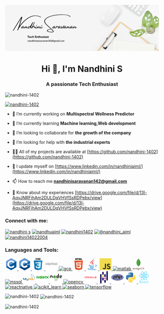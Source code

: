 [![Banner](https://raw.githubusercontent.com/nandhini-1402/bannerimg/main/Black%20%26%20Gray%20Minimalist%20Profile%20LinkedIn%20Banner.png)](https://www.canva.com/design/DAGE6PJA0Ko/SmFJGlH4Svw07lc6HivFPQ/edit?utm_content=DAGE6PJA0Ko&utm_campaign=designshare&utm_medium=link2&utm_source=sharebutton)

<h1 align="center">Hi 👋, I'm Nandhini S</h1>
<h3 align="center">A passionate Tech Enthusiast</h3>

<p align="left"> <img src="https://komarev.com/ghpvc/?username=nandhini-1402&label=Profile%20views&color=0e75b6&style=flat" alt="nandhini-1402" /> </p>

<p align="left"> <a href="https://github.com/ryo-ma/github-profile-trophy"><img src="https://github-profile-trophy.vercel.app/?username=nandhini-1402" alt="nandhini-1402" /></a> </p>

- 🔭 I’m currently working on **Multispectral Wellness Predictor**

- 🌱 I’m currently learning **Machine learning,Web development**

- 👯 I’m looking to collaborate for **the growth of the company**

- 🤝 I’m looking for help with **the industrial experts**

- 👨‍💻 All of my projects are available at [https://github.com/nandhini-1402](https://github.com/nandhini-1402)

- 📝 I update myself on [https://www.linkedin.com/in/nandhiniaiml/](https://www.linkedin.com/in/nandhiniaiml/)

- 📫 How to reach me **nandhinisaravanan142@gmail.com**

- 📄 Know about my experiences [https://drive.google.com/file/d/13l-AqyJNRFihAm2DULDqVHVfSsRDPebx/view](https://drive.google.com/file/d/13l-AqyJNRFihAm2DULDqVHVfSsRDPebx/view)

<h3 align="left">Connect with me:</h3>
<p align="left">
<a href="https://linkedin.com/in/nandhini s" target="blank"><img align="center" src="https://raw.githubusercontent.com/rahuldkjain/github-profile-readme-generator/master/src/images/icons/Social/linked-in-alt.svg" alt="nandhini s" height="30" width="40" /></a>
<a href="https://kaggle.com/nandhuaiml" target="blank"><img align="center" src="https://raw.githubusercontent.com/rahuldkjain/github-profile-readme-generator/master/src/images/icons/Social/kaggle.svg" alt="nandhuaiml" height="30" width="40" /></a>
<a href="https://www.codechef.com/users/nandhini1402" target="blank"><img align="center" src="https://cdn.jsdelivr.net/npm/simple-icons@3.1.0/icons/codechef.svg" alt="nandhini1402" height="30" width="40" /></a>
<a href="https://www.hackerrank.com/@nandhini_aiml" target="blank"><img align="center" src="https://raw.githubusercontent.com/rahuldkjain/github-profile-readme-generator/master/src/images/icons/Social/hackerrank.svg" alt="@nandhini_aiml" height="30" width="40" /></a>
<a href="https://www.leetcode.com/nandhini14022004" target="blank"><img align="center" src="https://raw.githubusercontent.com/rahuldkjain/github-profile-readme-generator/master/src/images/icons/Social/leet-code.svg" alt="nandhini14022004" height="30" width="40" /></a>
</p>

<h3 align="left">Languages and Tools:</h3>
<p align="left"> <a href="https://www.cprogramming.com/" target="_blank" rel="noreferrer"> <img src="https://raw.githubusercontent.com/devicons/devicon/master/icons/c/c-original.svg" alt="c" width="40" height="40"/> </a> <a href="https://www.w3schools.com/cpp/" target="_blank" rel="noreferrer"> <img src="https://raw.githubusercontent.com/devicons/devicon/master/icons/cplusplus/cplusplus-original.svg" alt="cplusplus" width="40" height="40"/> </a> <a href="https://www.w3schools.com/css/" target="_blank" rel="noreferrer"> <img src="https://raw.githubusercontent.com/devicons/devicon/master/icons/css3/css3-original-wordmark.svg" alt="css3" width="40" height="40"/> </a> <a href="https://expressjs.com" target="_blank" rel="noreferrer"> <img src="https://raw.githubusercontent.com/devicons/devicon/master/icons/express/express-original-wordmark.svg" alt="express" width="40" height="40"/> </a> <a href="https://cloud.google.com" target="_blank" rel="noreferrer"> <img src="https://www.vectorlogo.zone/logos/google_cloud/google_cloud-icon.svg" alt="gcp" width="40" height="40"/> </a> <a href="https://www.w3.org/html/" target="_blank" rel="noreferrer"> <img src="https://raw.githubusercontent.com/devicons/devicon/master/icons/html5/html5-original-wordmark.svg" alt="html5" width="40" height="40"/> </a> <a href="https://www.java.com" target="_blank" rel="noreferrer"> <img src="https://raw.githubusercontent.com/devicons/devicon/master/icons/java/java-original.svg" alt="java" width="40" height="40"/> </a> <a href="https://developer.mozilla.org/en-US/docs/Web/JavaScript" target="_blank" rel="noreferrer"> <img src="https://raw.githubusercontent.com/devicons/devicon/master/icons/javascript/javascript-original.svg" alt="javascript" width="40" height="40"/> </a> <a href="https://www.mathworks.com/" target="_blank" rel="noreferrer"> <img src="https://upload.wikimedia.org/wikipedia/commons/2/21/Matlab_Logo.png" alt="matlab" width="40" height="40"/> </a> <a href="https://www.mongodb.com/" target="_blank" rel="noreferrer"> <img src="https://raw.githubusercontent.com/devicons/devicon/master/icons/mongodb/mongodb-original-wordmark.svg" alt="mongodb" width="40" height="40"/> </a> <a href="https://www.microsoft.com/en-us/sql-server" target="_blank" rel="noreferrer"> <img src="https://www.svgrepo.com/show/303229/microsoft-sql-server-logo.svg" alt="mssql" width="40" height="40"/> </a> <a href="https://www.mysql.com/" target="_blank" rel="noreferrer"> <img src="https://raw.githubusercontent.com/devicons/devicon/master/icons/mysql/mysql-original-wordmark.svg" alt="mysql" width="40" height="40"/> </a> <a href="https://www.nginx.com" target="_blank" rel="noreferrer"> <img src="https://raw.githubusercontent.com/devicons/devicon/master/icons/nginx/nginx-original.svg" alt="nginx" width="40" height="40"/> </a> <a href="https://nodejs.org" target="_blank" rel="noreferrer"> <img src="https://raw.githubusercontent.com/devicons/devicon/master/icons/nodejs/nodejs-original-wordmark.svg" alt="nodejs" width="40" height="40"/> </a> <a href="https://opencv.org/" target="_blank" rel="noreferrer"> <img src="https://www.vectorlogo.zone/logos/opencv/opencv-icon.svg" alt="opencv" width="40" height="40"/> </a> <a href="https://www.oracle.com/" target="_blank" rel="noreferrer"> <img src="https://raw.githubusercontent.com/devicons/devicon/master/icons/oracle/oracle-original.svg" alt="oracle" width="40" height="40"/> </a> <a href="https://pandas.pydata.org/" target="_blank" rel="noreferrer"> <img src="https://raw.githubusercontent.com/devicons/devicon/2ae2a900d2f041da66e950e4d48052658d850630/icons/pandas/pandas-original.svg" alt="pandas" width="40" height="40"/> </a> <a href="https://www.php.net" target="_blank" rel="noreferrer"> <img src="https://raw.githubusercontent.com/devicons/devicon/master/icons/php/php-original.svg" alt="php" width="40" height="40"/> </a> <a href="https://www.python.org" target="_blank" rel="noreferrer"> <img src="https://raw.githubusercontent.com/devicons/devicon/master/icons/python/python-original.svg" alt="python" width="40" height="40"/> </a> <a href="https://reactjs.org/" target="_blank" rel="noreferrer"> <img src="https://raw.githubusercontent.com/devicons/devicon/master/icons/react/react-original-wordmark.svg" alt="react" width="40" height="40"/> </a> <a href="https://reactnative.dev/" target="_blank" rel="noreferrer"> <img src="https://reactnative.dev/img/header_logo.svg" alt="reactnative" width="40" height="40"/> </a> <a href="https://scikit-learn.org/" target="_blank" rel="noreferrer"> <img src="https://upload.wikimedia.org/wikipedia/commons/0/05/Scikit_learn_logo_small.svg" alt="scikit_learn" width="40" height="40"/> </a> <a href="https://seaborn.pydata.org/" target="_blank" rel="noreferrer"> <img src="https://seaborn.pydata.org/_images/logo-mark-lightbg.svg" alt="seaborn" width="40" height="40"/> </a> <a href="https://www.tensorflow.org" target="_blank" rel="noreferrer"> <img src="https://www.vectorlogo.zone/logos/tensorflow/tensorflow-icon.svg" alt="tensorflow" width="40" height="40"/> </a> </p>

<p><img align="left" src="https://github-readme-stats.vercel.app/api/top-langs?username=nandhini-1402&show_icons=true&locale=en&layout=compact" alt="nandhini-1402" /></p>

<p>&nbsp;<img align="center" src="https://github-readme-stats.vercel.app/api?username=nandhini-1402&show_icons=true&locale=en" alt="nandhini-1402" /></p>

<p><img align="center" src="https://github-readme-streak-stats.herokuapp.com/?user=nandhini-1402&" alt="nandhini-1402" /></p>

